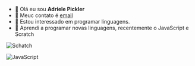 - 👋 Olá eu sou **Adriele Pickler**
- 👀  Meuc contato é [email](adriele.pickler.lima@escola.pr.gov.br)
- 🌱  Estou interessado em programar linguagens.
- 💞️ Aprendi a programar novas linguagens, recentemente o JavaScript e Scratch


![Schatch]({https://img.shields.io/badge/Scratch-4D97FF?style=for-the-badge&logo=Scratch&logoColor=white})

![JavaScript]({https://img.shields.io/badge/JavaScript-323330?style=for-the-badge&logo=javascript&logoColor=F7DF1E})

